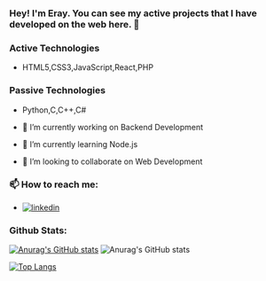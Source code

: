 ### Hey! I'm Eray. You can see my active projects that I have developed on the web here. 👋

### Active Technologies
- HTML5,CSS3,JavaScript,React,PHP
### Passive Technologies
- Python,C,C++,C#

- 🔭 I’m currently working on Backend Development
- 🌱 I’m currently learning Node.js
- 👯 I’m looking to collaborate on Web Development

### 📫 How to reach me:
- [![linkedin](https://img.shields.io/badge/Linkedin-000000?style=for-the-badge&logo=Linkedin&logoColor=white)](linked.in/eraayatees)

### Github Stats:
[![Anurag's GitHub stats](https://github-readme-stats.vercel.app/api?username=erayates)](https://github.com/anuraghazra/github-readme-stats)
![Anurag's GitHub stats](https://github-readme-stats.vercel.app/api?username=anuraghazra&show_icons=true&theme=transparent)

[![Top Langs](https://github-readme-stats.vercel.app/api/top-langs/?username=erayates)](https://github.com/anuraghazra/github-readme-stats)
